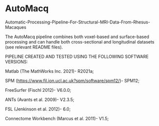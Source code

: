 # AutoMacq
Automatic-Processing-Pipeline-For-Structural-MRI-Data-From-Rhesus-Macaques

The AutoMacq pipeline combines both voxel-based and surface-based processing and can handle both cross-sectional and longitudinal datasets (see relevant README files).

PIPELINE CREATED AND TESTED USING THE FOLLOWING SOFTWARE VERSIONS:

Matlab (The MathWorks Inc. 2021)- R2021a;

SPM (https://www.fil.ion.ucl.ac.uk?spm/software/spm12/)- SPM12;

FreeSurfer (Fischl 2012)- V6.0.0;

ANTs (Avants et al. 2009)- V2.3.5;

FSL (Jenkinson et al. 2012)- 6.0;

Connectome Workbench (Marcus et al. 2011)- V1.5;

